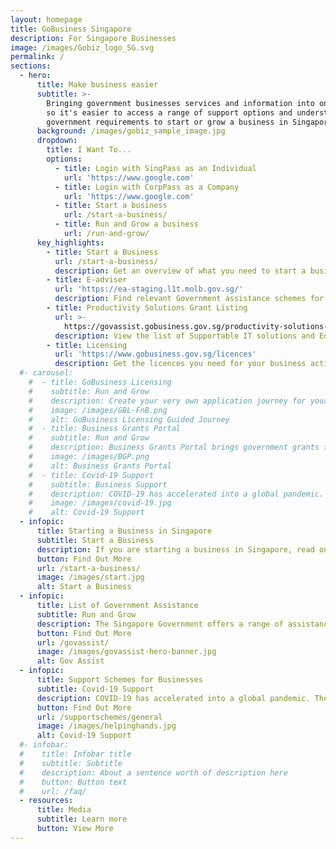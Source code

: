 ```yaml
---
layout: homepage
title: GoBusiness Singapore
description: For Singapore Businesses
image: /images/Gobiz_logo_SG.svg
permalink: /
sections:
  - hero:
      title: Make business easier
      subtitle: >-
        Bringing government businesses services and information into one place,
        so it's easier to access a range of support options and understand the
        government requirements to start or grow a business in Singapore.
      background: /images/gobiz_sample_image.jpg
      dropdown:
        title: I Want To...
        options:
          - title: Login with SingPass as an Individual
            url: 'https://www.google.com'
          - title: Login with CorpPass as a Company
            url: 'https://www.google.com'
          - title: Start a business
            url: /start-a-business/
          - title: Run and Grow a business
            url: /run-and-grow/
      key_highlights:
        - title: Start a Business
          url: /start-a-business/
          description: Get an overview of what you need to start a business in Singapore
        - title: E-adviser
          url: 'https://ea-staging.l1t.molb.gov.sg/'
          description: Find relevant Government assistance schemes for your business needs
        - title: Productivity Solutions Grant Listing
          url: >-
            https://govassist.gobusiness.gov.sg/productivity-solutions-grant/#supportable-solutions
          description: View the list of Supportable IT solutions and Equipment
        - title: Licensing
          url: 'https://www.gobusiness.gov.sg/licences'
          description: Get the licences you need for your business activities
  #- carousel:
    #  - title: GoBusiness Licensing
    #    subtitle: Run and Grow
    #    description: Create your very own application journey for your business. It tells you which licences you’ll need and maps out the order in which to apply for them. No more confusion when you have a step-by-step plan now, your business is off to a smooth start.
    #    image: /images/GBL-FnB.png
    #    alt: GoBusiness Licensing Guided Journey
    #  - title: Business Grants Portal
    #    subtitle: Run and Grow
    #    description: Business Grants Portal brings government grants for businesses into one place, so it's easier to find and apply for the grants you need. The Portal is brought to you by Ministry Of Finance, Ministry Of Trade And Industry and Government Technology Agency.
    #    image: /images/BGP.png
    #    alt: Business Grants Portal
    #  - title: Covid-19 Support
    #    subtitle: Business Support
    #    description: COVID-19 has accelerated into a global pandemic. The global economy has been hit and Singapore Businesses are affected. Look for government assistance your business can obtain during this pandemic here.
    #    image: /images/covid-19.jpg
    #    alt: Covid-19 Support
  - infopic:
      title: Starting a Business in Singapore
      subtitle: Start a Business
      description: If you are starting a business in Singapore, read on to find out what you can do to start off on the right footing, and also safeguard your investment in the future.
      button: Find Out More
      url: /start-a-business/
      image: /images/start.jpg
      alt: Start a Business
  - infopic:
      title: List of Government Assistance
      subtitle: Run and Grow
      description: The Singapore Government offers a range of assistance schemes to help businesses grow and succeed. Look for a tax incentive, loan, grant, or programme here.
      button: Find Out More
      url: /govassist/
      image: /images/govassist-hero-banner.jpg
      alt: Gov Assist    
  - infopic:
      title: Support Schemes for Businesses
      subtitle: Covid-19 Support
      description: COVID-19 has accelerated into a global pandemic. The global economy has been hit and Singapore Businesses are affected. Look for government assistance your business can obtain during this pandemic here.
      button: Find Out More
      url: /supportschemes/general
      image: /images/helpinghands.jpg
      alt: Covid-19 Support
  #- infobar:
  #    title: Infobar title
  #    subtitle: Subtitle
  #    description: About a sentence worth of description here
  #    button: Button text
  #    url: /faq/
  - resources:
      title: Media
      subtitle: Learn more
      button: View More
---
```

